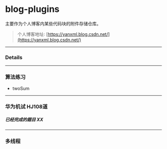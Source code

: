 # blog-plugins

主要作为个人博客内某些代码块的附件存储仓库。

> 个人博客地址: [https://yanxml.blog.csdn.net/](https://yanxml.blog.csdn.net/)

---

### Details


---

### 算法练习

* twoSum

---
### 华为机试 HJ108道

##### 已经完成的题目 XX 

---

### 多线程